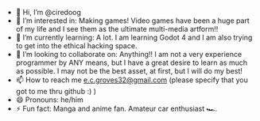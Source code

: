 - 👋 Hi, I’m @ciredoog
- 👀 I’m interested in: Making games! Video games have been a huge part of my life and I see them as the ultimate multi-media artform!!
- 🌱 I’m currently learning: A lot. I am learning Godot 4 and I am also trying to get into the ethical hacking space.
- 💞️ I’m looking to collaborate on: Anything!! I am not a very experience programmer by ANY means, but I have a great desire to learn as much as possible. I may not be the best asset, at first,
  but I will do my best!
- 📫 How to reach me e.c.groves32@gmail.com (please specify that you got to me thru github :) )
- 😄 Pronouns: he/him
- ⚡ Fun fact: Manga and anime fan. Amateur car enthusiast 🏎️.

<!---
ciredoog/ciredoog is a ✨ special ✨ repository because its `README.md` (this file) appears on your GitHub profile.
You can click the Preview link to take a look at your changes.
--->
